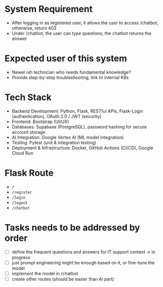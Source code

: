 # System Requirement

- After logging in as registered user, it allows the user to access /chatbot, otherwise, return 403
- Under /chatbot, the user can type questions, the chatbot returns the answer

# Expected user of this system

- Newer ish technician who needs fundamental knowledge?
- Provide step-by-step troubleshooting, link to internal KBs

# Tech Stack

- Backend Development: Python, Flask, RESTful APIs, Flask-Login (authentication), OAuth 2.0 / JWT (security)
- Frontend: Bootstrap (UI/UX)
- Databases: Supabase (PostgreSQL), password hashing for secure account storage
- AI Integration: Google Vertex AI (ML model integration)
- Testing: Pytest (unit & integration testing)
- Deployment & Infrastructure: Docker, GitHub Actions (CI/CD), Google Cloud Run

# Flask Route

- `/`
- `/register`
- `/login`
- `/logout`
- `/chatbot`

# Tasks needs to be addressed by order

-   [ ] define the frequent questions and answers for IT support context -> in progress
-   [ ] just prompt engineering might be enough based on it, or fine-tune the model
-   [ ] implement the model in /chatbot
-   [ ] create other routes (should be easier than AI part)
